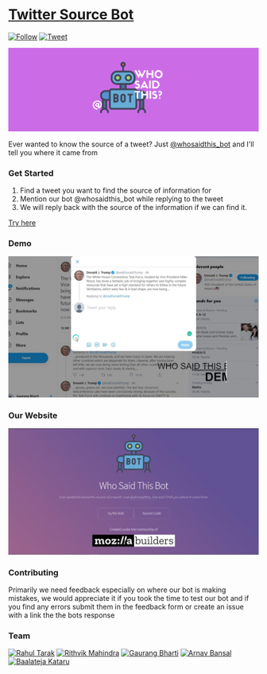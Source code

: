 # [Twitter Source Bot](https://twittersourcebot.tech/)
[![Follow](https://img.shields.io/twitter/follow/whosaidthis_bot?style=social)](https://twitter.com/whosaidthis_bot?ref_src=twsrc%5Etfw)
[![Tweet](https://img.shields.io/twitter/url?style=social&url=https%3A%2F%2Ftwittersourcebot.tech)](https://twitter.com/intent/tweet?screen_name=whosaidthis_bot&ref_src=twsrc%5Etfw&text=The+curve+is+flattening+but+I+do+not+know+how+long+the+coronavirus+crisis+will+continue.+Life+will+be+difficult+for+quite+some+time+to+come.)

[![Banner](/docs/images/banner.png)](https://twitter.com/whosaidthis_bot)

Ever wanted to know the source of a tweet? Just [@whosaidthis_bot](https://twitter.com/intent/tweet?screen_name=whosaidthis_bot&ref_src=twsrc%5Etfw&text=The+curve+is+flattening+but+I+do+not+know+how+long+the+coronavirus+crisis+will+continue.+Life+will+be+difficult+for+quite+some+time+to+come.) and I'll tell you where it came from



### Get Started

1. Find a tweet you want to find the source of information for
2. Mention our bot @whosaidthis_bot while replying to the tweet
3. We will reply back with the source of the information if we can find it.

[Try here](https://twitter.com/intent/tweet?screen_name=whosaidthis_bot&ref_src=twsrc%5Etfw&text=The+curve+is+flattening+but+I+do+not+know+how+long+the+coronavirus+crisis+will+continue.+Life+will+be+difficult+for+quite+some+time+to+come.)

### Demo

[![Demo](/docs/images/thumbnail.jpg)](https://www.youtube.com/watch?v=cOBFugSMIcM)

### Our Website

[![Website](/docs/images/website.png)](https://twittersourcebot.tech)


### Contributing

Primarily we need feedback especially on where our bot is making mistakes, we would appreciate it if you took the time to test our bot and if you find any errors submit them in the feedback form or create an issue with a link the the bots response

### Team

[![Rahul Tarak](https://img.shields.io/badge/Author-Rahul%20Tarak-green)](https://cryogenicplanet.tech/)
[![Rithvik Mahindra](https://img.shields.io/badge/Author-Rithvik%20Mahindra-green)](https://www.linkedin.com/in/rithvik-mahindra/)
[![Gaurang Bharti](https://img.shields.io/badge/Author-Gaurang%20Bharti-green)](https://www.linkedin.com/in/gaurang-bharti-269441181/)
[![Arnav Bansal](https://img.shields.io/badge/Author-Arnav%20Bansal-green)](https://github.com/lunaroyster)
[![Baalateja Kataru](https://img.shields.io/badge/Author-Baalateja%20Kataru-green)](https://github.com/BK-Modding)
